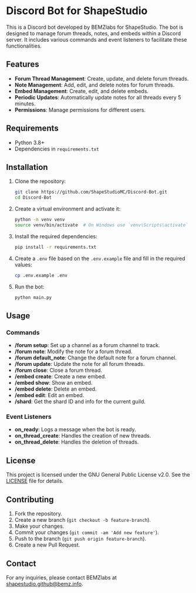 # Discord Bot for ShapeStudio

This is a Discord bot developed by BEMZlabs for ShapeStudio. The bot is designed to manage forum threads, notes, and embeds within a Discord server. It includes various commands and event listeners to facilitate these functionalities.

## Features

- **Forum Thread Management**: Create, update, and delete forum threads.
- **Note Management**: Add, edit, and delete notes for forum threads.
- **Embed Management**: Create, edit, and delete embeds.
- **Periodic Updates**: Automatically update notes for all threads every 5 minutes.
- **Permissions**: Manage permissions for different users.

## Requirements

- Python 3.8+
- Dependencies in `requirements.txt`

## Installation

1. Clone the repository:
    ```sh
    git clone https://github.com/ShapeStudioMC/Discord-Bot.git
    cd Discord-Bot
    ```

2. Create a virtual environment and activate it:
    ```sh
    python -m venv venv
    source venv/bin/activate  # On Windows use `venv\Scripts\activate`
    ```

3. Install the required dependencies:
    ```sh
    pip install -r requirements.txt
    ```

4. Create a `.env` file based on the `.env.example` file and fill in the required values:
    ```sh
    cp .env.example .env
    ```

5. Run the bot:
    ```sh
    python main.py
    ```

## Usage

### Commands

- **/forum setup**: Set up a channel as a forum channel to track.
- **/forum note**: Modify the note for a forum thread.
- **/forum default\_note**: Change the default note for a forum channel.
- **/forum update**: Update the note for all forum threads.
- **/forum close**: Close a forum thread.
- **/embed create**: Create a new embed.
- **/embed show**: Show an embed.
- **/embed delete**: Delete an embed.
- **/embed edit**: Edit an embed.
- **/shard**: Get the shard ID and info for the current guild.

### Event Listeners

- **on\_ready**: Logs a message when the bot is ready.
- **on\_thread\_create**: Handles the creation of new threads.
- **on\_thread\_delete**: Handles the deletion of threads.

## License

This project is licensed under the GNU General Public License v2.0. See the [LICENSE](LICENSE) file for details.

## Contributing

1. Fork the repository.
2. Create a new branch (`git checkout -b feature-branch`).
3. Make your changes.
4. Commit your changes (`git commit -am 'Add new feature'`).
5. Push to the branch (`git push origin feature-branch`).
6. Create a new Pull Request.

## Contact

For any inquiries, please contact BEMZlabs at shapestudio.github@bemz.info.
